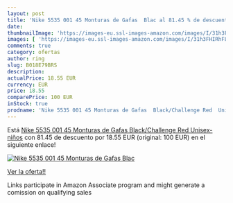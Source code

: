 ```yaml
---
layout: post
title: 'Nike 5535 001 45 Monturas de Gafas  Blac al 81.45 % de descuento'
date: 
thumbnailImage: 'https://images-eu.ssl-images-amazon.com/images/I/31h3FHIRhFL._SL200_.jpg'
images: [ 'https://images-eu.ssl-images-amazon.com/images/I/31h3FHIRhFL._SL200_.jpg' ]
comments: true
category: ofertas
author: ring
slug: B018E79BRS
description:
actualPrice: 18.55 EUR
currency: EUR
price: 18.55
comparePrice: 100 EUR
inStock: true
prodname: 'Nike 5535 001 45 Monturas de Gafas  Black/Challenge Red  Unisex-niños'
---
```


Está [Nike 5535 001 45 Monturas de Gafas  Black/Challenge Red  Unisex-niños](https://www.amazon.es/dp/B018E79BRS/?tag=tolees-21) con 81.45 de descuento por 18.55 EUR (original: 100 EUR) en el siguiente enlace!

[![Nike 5535 001 45 Monturas de Gafas  Blac](https://images-eu.ssl-images-amazon.com/images/I/31h3FHIRhFL._SL200_.jpg)](https://www.amazon.es/dp/B018E79BRS/?tag=tolees-21)

[Ver la oferta!!](https://www.amazon.es/dp/B018E79BRS/?tag=tolees-21)

Links participate in Amazon Associate program and might generate a comission on qualifying sales


